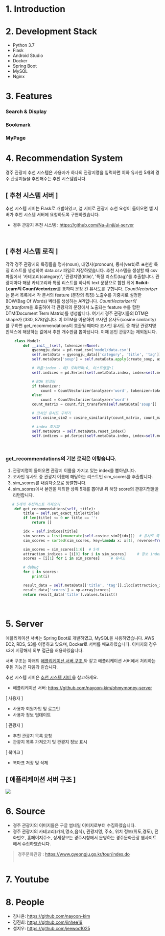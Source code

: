 # 1. Introduction


# 2. Development Stack
- Python 3.7
- Flask
- Android Studio
- Docker
- Spring Boot
- MySQL
- Nginx


# 3. Features
### Search & Display
### Bookmark
### MyPage


# 4. Recommendation System
경주 관광지 추천 시스템은 사용자가 하나의 관광지명을 입력하면 이와 유사한 5개의 경주 관광지들을 추천해주는 추천 시스템입니다. 

## [ 추천 시스템 서버 ]

추천 시스템 서버는 Flask로 개발하였고, 앱 서버로 관광지 추천 요청이 들어오면 앱 서버가 추천 시스템 서버에 요청하도록 구현하였습니다.
* 경주 관광지 추천 시스템 : https://github.com/Na-Jinji/ai-server

<br>

## [ 추천 시스템 로직 ]
각각 경주 관광지의 특징들을 명사(noun), 대명사(pronoun), 동사(verb)로 표현한 특징 리스트를 생성하여 data.csv 파일로 저장하였습니다. 
추천 시스템을 생성할 때 csv 파일에서 '카테고리(category)', '관광지명(title)', '특징 리스트(tag)'를 추출합니다.
관광지마다 해당 카테고리와 특징 리스트를 하나의 text 문장으로 합친 뒤에 **Scikit-Learn의 CountVectorizer**를 통하여 문장 간 유사도를 구합니다. 
*CountVectorizer*는 문서 목록에서 각 문서의 feature (문장의 특징) 노출수를 가중치로 설정한 BOW(Bag Of Words) 벡터를 생성하는 API입니다.
*CountVectorizer의 fit_tranform*을 호출하여 각 관광지의 문장에서 노출되는 feature 수를 합한 DTM(Document Term Matrix)를 생성합니다. 여기서 경주 관광지들의 DTM은 shape가 (330, 878)입니다. 이 DTM을 이용하여 코사인 유사도(cosine similarity)를 구하면 get_recommendations이 호출될 때마다 코사인 유사도 중 해당 관광지명 인덱스에 해당하는 값에서 추천 개수만큼 뽑아냅니다. 이때 본인 관광지는 제외됩니다. 

```python
    class Model:
        def __init__(self, tokenizer=None):
            gyeongju_data = pd.read_csv('model/data.csv')
            self.metaData = gyeongju_data[['category', 'title', 'tag']].drop_duplicates()
            self.metaData['soup'] = self.metaData.apply(create_soup, axis=1)

            # 이름:index - 예) 로라커피:0, 이스트앵글:1
            self.indices = pd.Series(self.metaData.index, index=self.metaData['title']).drop_duplicates()

            # BOW 인코딩
            if tokenizer:
                count = CountVectorizer(analyzer='word', tokenizer=tokenizer.morphs)
            else:
                count = CountVectorizer(analyzer='word')
            count_matrix = count.fit_transform(self.metaData['soup'])

            # 코사인 유사도 구하기
            self.cosine_sim2 = cosine_similarity(count_matrix, count_matrix)

            # index 초기화
            self.metaData = self.metaData.reset_index()
            self.indices = pd.Series(self.metaData.index, index=self.metaData['title'])
```
<br>

### get_recommendations의 기본 로직은 이렇습니다.
1. 관광지명이 들어오면 관광지 이름을 가지고 있는 index를 뽑아냅니다. 
2. 코사인 유사도 중 관광지 이름에 해당하는 리스트인 sim_scores를 추출합니다. 
3. sim_scores를 내림차순으로 정렬합니다.
4. sim_scores에서 본인을 제외한 상위 5개를 뽑아낸 뒤 해당 score의 관광지명들을 리턴합니다. 

```python
   # 5개의 추천리스트 가져오기
    def get_recommendations(self, title):
        title = self.set_exact_title(title)
        if len(title) <= 0 or title == '':
            return []

        idx = self.indices[title]
        sim_scores = list(enumerate(self.cosine_sim2[idx]))  # 유사도 측정
        sim_scores = sorted(sim_scores, key=lambda x: x[1], reverse=True)  # 내림차순

        sim_scores = sim_scores[1:6]  # 5개
        attraction_indices = [i[0] for i in sim_scores]     # 장소 index
        scores = [i[1] for i in sim_scores]     # 유사도

        # debug
        for i in scores:
            print(i)

        result_data = self.metaData[['title', 'tag']].iloc[attraction_indices]
        result_data['scores'] = np.array(scores)
        return result_data['title'].values.tolist()
```
<br>

# 5. Server
애플리케이션 서버는 Spring Boot로 개발하였고, MySQL을 사용하였습니다. AWS EC2, RDS, S3를 이욯하고 있으며, Docker로 서버를 배포하였습니다. 이미지의 경우 s3에 저장해서 외부 접근을 허용하였습니다.

서버 구조는 아래의 [ 애플리케이션 서버 구조 ](#-애플리케이션-서버-구조-)와 같고 애플리케이션 서버에서 처리하는 주된 기능은 다음과 같습니다. 

추천 시스템 서버은 [ 추천 시스템 서버 ](#-추천-시스템-서버-)을 참고하세요.

* 애플리케이션 서버: https://github.com/nayoon-kim/ohmymoney-server

[ 사용자 ]
- 사용자 회원가입 및 로그인
- 사용자 정보 업데이트

[ 관광지 ]
- 추천 관광지 목록 요청
- 관광지 목록 가져오기 및 관광지 정보 표시

[ 북마크 ]
- 북마크 저장 및 삭제

## [ 애플리케이션 서버 구조 ]

<img src="https://user-images.githubusercontent.com/53392870/112744796-10111a00-8fde-11eb-8df3-4565910be6ba.png">

# 6. Source
* 경주 관광지의 이미지들은 구글 썸네일 이미지로부터 수집하였습니다.
* 경주 관광지의 카테고리(카페,명소,음식), 관광지명, 주소, 위치 정보(위도,경도), 전화번호, 홈페이지주소, 상세정보는 경주시청에서 운영하는 경주문화관광 웹사이트에서 수집하였습니다. 
>  경주문화관광 : https://www.gyeongju.go.kr/tour/index.do
<br><br>

# 7. Youtube


# 8. People
- 김나윤: https://github.com/nayoon-kim
- 김진희: https://github.com/jinhee19
- 설지우: https://github.com/jeewoo1025
